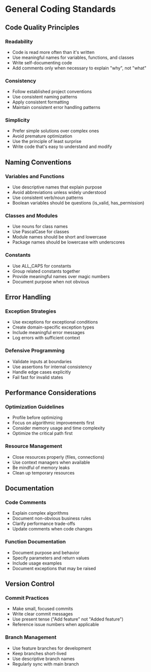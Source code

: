 # General Coding Standards

## Code Quality Principles

### Readability
- Code is read more often than it's written
- Use meaningful names for variables, functions, and classes
- Write self-documenting code
- Add comments only when necessary to explain "why", not "what"

### Consistency
- Follow established project conventions
- Use consistent naming patterns
- Apply consistent formatting
- Maintain consistent error handling patterns

### Simplicity
- Prefer simple solutions over complex ones
- Avoid premature optimization
- Use the principle of least surprise
- Write code that's easy to understand and modify

## Naming Conventions

### Variables and Functions
- Use descriptive names that explain purpose
- Avoid abbreviations unless widely understood
- Use consistent verb/noun patterns
- Boolean variables should be questions (is_valid, has_permission)

### Classes and Modules
- Use nouns for class names
- Use PascalCase for classes
- Module names should be short and lowercase
- Package names should be lowercase with underscores

### Constants
- Use ALL_CAPS for constants
- Group related constants together
- Provide meaningful names over magic numbers
- Document purpose when not obvious

## Error Handling

### Exception Strategies
- Use exceptions for exceptional conditions
- Create domain-specific exception types
- Include meaningful error messages
- Log errors with sufficient context

### Defensive Programming
- Validate inputs at boundaries
- Use assertions for internal consistency
- Handle edge cases explicitly
- Fail fast for invalid states

## Performance Considerations

### Optimization Guidelines
- Profile before optimizing
- Focus on algorithmic improvements first
- Consider memory usage and time complexity
- Optimize the critical path first

### Resource Management
- Close resources properly (files, connections)
- Use context managers when available
- Be mindful of memory leaks
- Clean up temporary resources

## Documentation

### Code Comments
- Explain complex algorithms
- Document non-obvious business rules
- Clarify performance trade-offs
- Update comments when code changes

### Function Documentation
- Document purpose and behavior
- Specify parameters and return values
- Include usage examples
- Document exceptions that may be raised

## Version Control

### Commit Practices
- Make small, focused commits
- Write clear commit messages
- Use present tense ("Add feature" not "Added feature")
- Reference issue numbers when applicable

### Branch Management
- Use feature branches for development
- Keep branches short-lived
- Use descriptive branch names
- Regularly sync with main branch